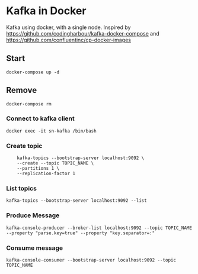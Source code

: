# Kafka in Docker

Kafka using docker, with a single node.
Inspired by https://github.com/codingharbour/kafka-docker-compose and https://github.com/confluentinc/cp-docker-images

## Start 
`docker-compose up -d`

## Remove
`docker-compose rm`

### Connect to kafka client
`docker exec -it sn-kafka /bin/bash`

### Create topic

```
    kafka-topics --bootstrap-server localhost:9092 \
    --create --topic TOPIC_NAME \
    --partitions 1 \
    --replication-factor 1
```

### List topics
`kafka-topics --bootstrap-server localhost:9092 --list`

### Produce Message
`kafka-console-producer --broker-list localhost:9092 --topic TOPIC_NAME --property "parse.key=true" --property "key.separator=:"`

### Consume message
`kafka-console-consumer --bootstrap-server localhost:9092 --topic TOPIC_NAME`